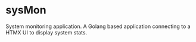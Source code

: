 # sysMon
System monitoring application. A Golang based application connecting to a HTMX UI to display system stats.
